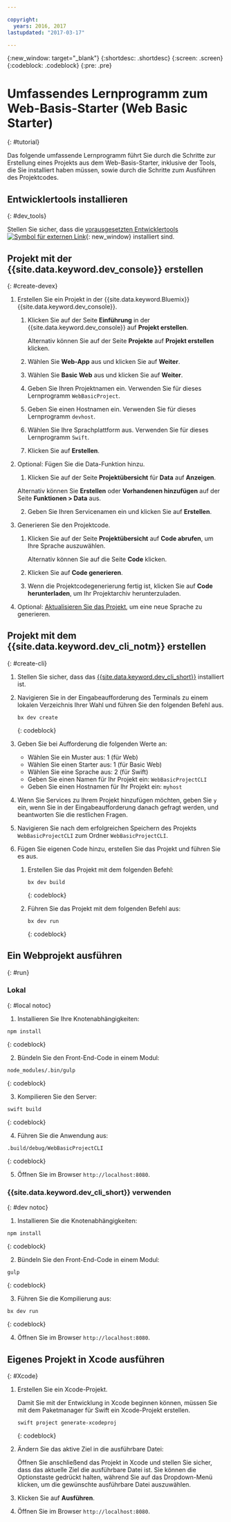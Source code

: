 ```yaml
---

copyright:
  years: 2016, 2017
lastupdated: "2017-03-17"

---
```

{:new_window: target="_blank"}
{:shortdesc: .shortdesc}
{:screen: .screen}
{:codeblock: .codeblock}
{:pre: .pre}

# Umfassendes Lernprogramm zum Web-Basis-Starter (Web Basic Starter)
{: #tutorial}

Das folgende umfassende Lernprogramm führt Sie durch die Schritte zur Erstellung eines Projekts aus dem Web-Basis-Starter, inklusive der Tools, die Sie installiert haben müssen, sowie durch die Schritte zum Ausführen des Projektcodes. 

## Entwicklertools installieren
{: #dev_tools}

Stellen Sie sicher, dass die [vorausgesetzten Entwicklertools ![Symbol für externen Link](../icons/launch-glyph.svg "Symbol für externen Link")](get_code.html#prereq-dev-tools){: new_window} installiert sind.


## Projekt mit der {{site.data.keyword.dev_console}} erstellen
{: #create-devex}

1. Erstellen Sie ein Projekt in der {{site.data.keyword.Bluemix}} {{site.data.keyword.dev_console}}. 

	1. Klicken Sie auf der Seite **Einführung** in der {{site.data.keyword.dev_console}} auf **Projekt erstellen**.

		Alternativ können Sie auf der Seite **Projekte** auf **Projekt erstellen** klicken.

	2. Wählen Sie **Web-App** aus und klicken Sie auf **Weiter**. 

	3. Wählen Sie **Basic Web** aus und klicken Sie auf **Weiter**. 

	4. Geben Sie Ihren Projektnamen ein. Verwenden Sie für dieses Lernprogramm `WebBasicProject`.    

	5. Geben Sie einen Hostnamen ein. Verwenden Sie für dieses Lernprogramm `devhost`.  

	6. Wählen Sie Ihre Sprachplattform aus. Verwenden Sie für dieses Lernprogramm `Swift`.
   
	7. Klicken Sie auf **Erstellen**.

2. Optional: Fügen Sie die Data-Funktion hinzu.

	1. Klicken Sie auf der Seite **Projektübersicht** für **Data** auf **Anzeigen**.

      Alternativ können Sie **Erstellen** oder **Vorhandenen hinzufügen** auf der Seite **Funktionen > Data** aus. 

   2. Geben Sie Ihren Servicenamen ein und klicken Sie auf **Erstellen**.


3. Generieren Sie den Projektcode.

	1. Klicken Sie auf der Seite **Projektübersicht** auf **Code abrufen**, um Ihre Sprache auszuwählen. 
   
		Alternativ können Sie auf die Seite **Code** klicken.
      
	2. Klicken Sie auf **Code generieren**. 
   
	3. Wenn die Projektcodegenerierung fertig ist, klicken Sie auf **Code herunterladen**, um Ihr Projektarchiv herunterzuladen.

4. Optional: [Aktualisieren Sie das Projekt](project_overview_page.html#update_language), um eine neue Sprache zu generieren. 


## Projekt mit dem {{site.data.keyword.dev_cli_notm}} erstellen
{: #create-cli}

1. Stellen Sie sicher, dass das [{{site.data.keyword.dev_cli_short}}](dev_cli.html) installiert ist. 

2. Navigieren Sie in der Eingabeaufforderung des Terminals zu einem lokalen Verzeichnis Ihrer Wahl und führen Sie den folgenden Befehl aus. 
  
	```
	bx dev create
	```
	{: codeblock}


3. Geben Sie bei Aufforderung die folgenden Werte an: 

	* Wählen Sie ein Muster aus: 1 (für Web)
	* Wählen Sie einen Starter aus: 1 (für Basic Web)
	* Wählen Sie eine Sprache aus: 2 (für Swift)
	* Geben Sie einen Namen für Ihr Projekt ein: `WebBasicProjectCLI`
	* Geben Sie einen Hostnamen für Ihr Projekt ein: `myhost`

4. Wenn Sie Services zu Ihrem Projekt hinzufügen möchten, geben Sie `y` ein, wenn Sie in der Eingabeaufforderung danach gefragt werden, und beantworten Sie die restlichen Fragen. 

5. Navigieren Sie nach dem erfolgreichen Speichern des Projekts `WebBasicProjectCLI` zum Ordner `WebBasicProjectCLI`. 

6. Fügen Sie eigenen Code hinzu, erstellen Sie das Projekt und führen Sie es aus. 
 
	1. Erstellen Sie das Projekt mit dem folgenden Befehl: 
   
		```
 		bx dev build
 		```     
		{: codeblock}

	2. Führen Sie das Projekt mit dem folgenden Befehl aus: 
 
		```
		bx dev run
		```
		{: codeblock}


## Ein Webprojekt ausführen
{: #run}

### Lokal
{: #local notoc}

1. Installieren Sie Ihre Knotenabhängigkeiten: 

  ```
  npm install
  ```
  {: codeblock}

2. Bündeln Sie den Front-End-Code in einem Modul: 

  ```
  node_modules/.bin/gulp
  ```
  {: codeblock}

3. Kompilieren Sie den Server: 

  ```
  swift build
  ```
  {: codeblock}

4. Führen Sie die Anwendung aus: 

  ```
  .build/debug/WebBasicProjectCLI
  ```
  {: codeblock}

5. Öffnen Sie im Browser `http://localhost:8080`. 


### {{site.data.keyword.dev_cli_short}} verwenden
{: #dev notoc}

1. Installieren Sie die Knotenabhängigkeiten: 

  ```
  npm install
  ```
  {: codeblock}

2. Bündeln Sie den Front-End-Code in einem Modul: 

  ```
  gulp
  ```
  {: codeblock}

3. Führen Sie die Kompilierung aus: 

  ```
  bx dev run
  ```
  {: codeblock}

4. Öffnen Sie im Browser `http://localhost:8080`. 


## Eigenes Projekt in Xcode ausführen
{: #Xcode}

1. Erstellen Sie ein Xcode-Projekt. 

	Damit Sie mit der Entwicklung in Xcode beginnen können, müssen Sie mit dem Paketmanager für Swift ein Xcode-Projekt erstellen. 
	
	```
	swift project generate-xcodeproj
	```
	{: codeblock}

2. Ändern Sie das aktive Ziel in die ausführbare Datei: 

	Öffnen Sie anschließend das Projekt in Xcode und stellen Sie sicher, dass das aktuelle Ziel die ausführbare Datei ist. Sie können die Optionstaste gedrückt halten, während Sie auf das Dropdown-Menü klicken, um die gewünschte ausführbare Datei auszuwählen. 

3. Klicken Sie auf **Ausführen**. 

4. Öffnen Sie im Browser `http://localhost:8080`. 

